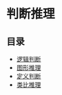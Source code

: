 # 判断推理

## 目录

- [逻辑判断](逻辑判断/README.md)
- [图形推理](图形推理/README.md)
- [定义判断](定义判断/README.md)
- [类比推理](类比推理/README.md)
